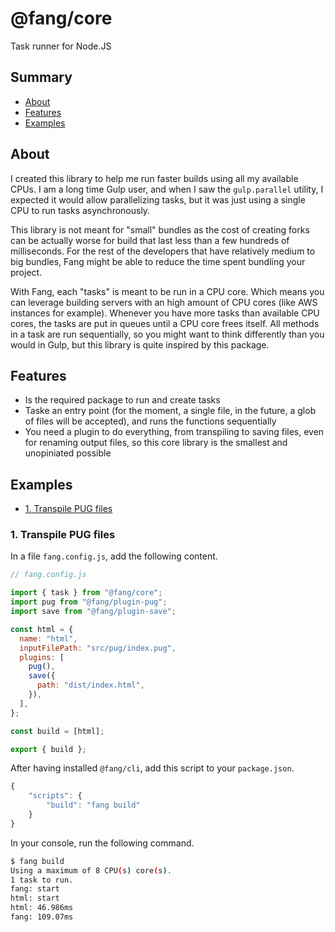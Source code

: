 # @fang/core

Task runner for Node.JS

## Summary

- [About](#about)
- [Features](#features)
- [Examples](#examples)

## About

I created this library to help me run faster builds using all my available CPUs. I am a long time Gulp user, and when I saw the `gulp.parallel` utility, I expected it would allow parallelizing tasks, but it was just using a single CPU to run tasks asynchronously.

This library is not meant for "small" bundles as the cost of creating forks can be actually worse for build that last less than a few hundreds of milliseconds. For the rest of the developers that have relatively medium to big bundles, Fang might be able to reduce the time spent bundling your project.

With Fang, each "tasks" is meant to be run in a CPU core. Which means you can leverage building servers with an high amount of CPU cores (like AWS instances for example). Whenever you have more tasks than available CPU cores, the tasks are put in queues until a CPU core frees itself. All methods in a task are run sequentially, so you might want to think differently than you would in Gulp, but this library is quite inspired by this package.

## Features

- Is the required package to run and create tasks
- Taske an entry point (for the moment, a single file, in the future, a glob of files will be accepted), and runs the functions sequentially
- You need a plugin to do everything, from transpiling to saving files, even for renaming output files, so this core library is the smallest and unopiniated possible

## Examples

- [1. Transpile PUG files](#1-transpile-pug-files)

### 1. Transpile PUG files

In a file `fang.config.js`, add the following content.

```javascript
// fang.config.js

import { task } from "@fang/core";
import pug from "@fang/plugin-pug";
import save from "@fang/plugin-save";

const html = {
  name: "html",
  inputFilePath: "src/pug/index.pug",
  plugins: [
    pug(),
    save({
      path: "dist/index.html",
    }),
  ],
};

const build = [html];

export { build };
```

After having installed `@fang/cli`, add this script to your `package.json`.

```javascript
{
	"scripts": {
		"build": "fang build"
	}
}
```

In your console, run the following command.

```bash
$ fang build
Using a maximum of 8 CPU(s) core(s).
1 task to run.
fang: start
html: start
html: 46.986ms
fang: 109.07ms
```
